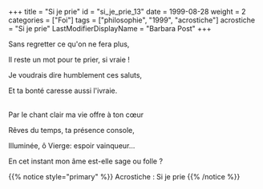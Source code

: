 +++
title = "Si je prie"
id = "si_je_prie_13"
date = 1999-08-28
weight = 2
categories = ["Foi"]
tags = ["philosophie", "1999", "acrostiche"]
acrostiche = "Si je prie"
LastModifierDisplayName = "Barbara Post"
+++

Sans regretter ce qu'on ne fera plus,

Il reste un mot pour te prier, si vraie !

Je voudrais dire humblement ces saluts,

Et ta bonté caresse aussi l'ivraie.

 \
Par le chant clair ma vie offre à ton cœur

Rêves du temps, ta présence console,

Illuminée, ô Vierge: espoir vainqueur...

En cet instant mon âme est-elle sage ou folle ?

{{% notice style="primary" %}}
Acrostiche : Si je prie
{{% /notice %}}

